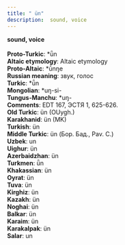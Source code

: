 ```yaml
---
title: " ün"
description:  sound, voice
---
```

<p data-pagefind-weight="0.5">
<strong> sound, voice</strong><br><br>
<strong>Proto-Turkic</strong>:  *ǖn<br>
<strong>Altaic etymology</strong>:  Altaic etymology<br>
<strong> Proto-Altaic</strong>:  *ū́nŋe<br>
<strong>Russian meaning</strong>:  звук, голос<br>
<strong>Turkic</strong>:  *ǖn<br>
<strong>Mongolian</strong>:  *uŋ-si-<br>
<strong>Tungus-Manchu</strong>:  *uŋ-<br>
<strong>Comments</strong>:  EDT 167, ЭСТЯ 1, 625-626.<br>
<strong>Old Turkic</strong>:  ün (OUygh.)<br>
<strong>Karakhanid</strong>:  ün (MK)<br>
<strong>Turkish</strong>:  ün<br>
<strong>Middle Turkic</strong>:  ün (Бор. Бад., Pav. C.)<br>
<strong>Uzbek</strong>:  un<br>
<strong>Uighur</strong>:  ün<br>
<strong>Azerbaidzhan</strong>:  ün<br>
<strong>Turkmen</strong>:  ǖn<br>
<strong>Khakassian</strong>:  ün<br>
<strong>Oyrat</strong>:  ün<br>
<strong>Tuva</strong>:  ün<br>
<strong>Kirghiz</strong>:  ün<br>
<strong>Kazakh</strong>:  ün<br>
<strong>Noghai</strong>:  ün<br>
<strong>Balkar</strong>:  ün<br>
<strong>Karaim</strong>:  ün<br>
<strong>Karakalpak</strong>:  ün<br>
<strong>Salar</strong>:  un<br>

</p>
